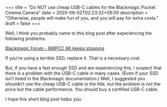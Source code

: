 +++
title = "Do NOT use cheap USB-C cables for the Blackmagic Pocket Cinema Camera"
date = 2020-06-02T02:23:32+09:00
description = "Otherwise, people will make fun of you, and you will pay for extra costs."
draft = false
+++

Well, I think you probably came to this blog post after experiencing the
following problems.

[Blackmagic Forum - BMPCC 6K keeps stopping](https://forum.blackmagicdesign.com/viewtopic.php?f=2&t=98589)

If you're using a terrible SSD, replace it. That is a necessary cost.

But, if you have a fast enough SSD and are experiencing this, I suspect that
there is a problem with the USB-C cable in many cases. (Even if your SSD isn’t
listed in the Blackmagic documentation.) Well, I suggested you shouldn’t use the
cheap USB-C cable in the title, but the problem is not the price but the cable
performance. You should buy a certified USB-C cable.

I hope this short blog post helps you.

